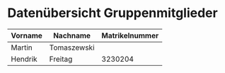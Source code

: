 # Datenübersicht Gruppenmitglieder

| Vorname | Nachname    | Matrikelnummer |
|---------|-------------|----------------|
| Martin  | Tomaszewski |                |
| Hendrik | Freitag     | 3230204        |